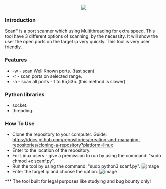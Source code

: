 <p align="center">

<img src="https://user-images.githubusercontent.com/114166939/195892047-1e772570-14d0-4a01-aa23-256e02b48337.png">
</p>

### Introduction
ScanF is a port scanner which using Multithreading for extra speed.
This tool have 3 different options of scanning, by the necessity.
It will show the user the open ports on the target ip very quickly.
This tool is very user friendly.

### Features
* -w - scan Well Known ports. (fast scan)
* -r - scan ports on selected range.
* -a - scan all ports - 1 to 65,535. (this method is slower)

### Python libraries
* socket.
* threading.

### How To Use
* Clone the repository to your computer.
  Guide: https://docs.github.com/repositories/creating-and-managing-repositories/cloning-a-repository?platform=linux
* Enter to the location of the repository.
* For Linux users - give a premission to run by using the command: "sudo chmod +x scanf.py".
* Run the tool by using the command: "sudo python3 scanf.py".
![image](https://user-images.githubusercontent.com/114166939/195914876-ea568ac3-8da6-434d-9842-84b8452d33b2.png)
* Enter the target ip and choose the option.
![image](https://user-images.githubusercontent.com/114166939/195915700-2e6cfd49-d881-4dcb-bd19-6aaf468aa266.png)

*** The tool built for legal purposes like studying and bug bounty only! 
